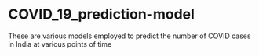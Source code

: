 # COVID_19_prediction-model
These are various models employed to predict the number of COVID cases in India at various points of time
